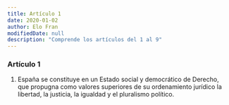 ```yaml
---
title: Artículo 1
date: 2020-01-02
author: Elo Fran
modifiedDate: null
description: "Comprende los artículos del 1 al 9"
---
```


### Artículo 1
1. España se constituye en un Estado social y democrático de Derecho, que propugna como valores superiores de su ordenamiento jurídico la libertad, la justicia, la igualdad y el pluralismo político.